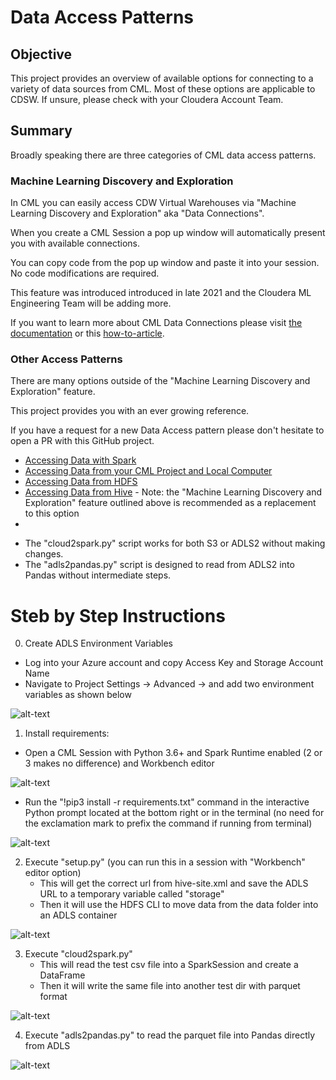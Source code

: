 # Data Access Patterns


## Objective

This project provides an overview of available options for connecting to a variety of data sources from CML. 
Most of these options are applicable to CDSW. If unsure, please check with your Cloudera Account Team.


## Summary

Broadly speaking there are three categories of CML data access patterns. 


### Machine Learning Discovery and Exploration

In CML you can easily access CDW Virtual Warehouses via "Machine Learning Discovery and Exploration" aka "Data Connections". 

When you create a CML Session a pop up window will automatically present you with available connections. 

You can copy code from the pop up window and paste it into your session. No code modifications are required. 

This feature was introduced introduced in late 2021 and the Cloudera ML Engineering Team will be adding more.

If you want to learn more about CML Data Connections please visit [the documentation](https://docs.cloudera.com/machine-learning/cloud/mlde/topics/ml-mlde-intro.html) or this [how-to-article](https://community.cloudera.com/t5/Community-Articles/New-Feature-in-Cloudera-Machine-Learning-Data-Connections/ta-p/336775).

### Other Access Patterns

There are many options outside of the "Machine Learning Discovery and Exploration" feature.

This project provides you with an ever growing reference. 

If you have a request for a new Data Access pattern please don't hesitate to open a PR with this GitHub project.

* [Accessing Data with Spark](https://docs.cloudera.com/machine-learning/cloud/import-data/topics/ml-access-data-with-spark.html)
* [Accessing Data from your CML Project and Local Computer](https://docs.cloudera.com/machine-learning/cloud/import-data/topics/ml-accessing-local-data-from-your-computer.html)
* [Accessing Data from HDFS](https://docs.cloudera.com/machine-learning/cloud/import-data/topics/ml-accessing-data-from-hdfs.html)
* [Accessing Data from Hive](https://docs.cloudera.com/machine-learning/cloud/import-data/topics/ml-accessing-data-from-apache-hive.html) - Note: the "Machine Learning Discovery and Exploration" feature outlined above is recommended as a replacement to this option
* 


- The "cloud2spark.py" script works for both S3 or ADLS2 without making changes. 
- The "adls2pandas.py" script is designed to read from ADLS2 into Pandas without intermediate steps.


# Steb by Step Instructions 


0. Create ADLS Environment Variables

- Log into your Azure account and copy Access Key and Storage Account Name
- Navigate to Project Settings -> Advanced -> and add two environment variables as shown below

![alt-text](img/env_vars.png)


1. Install requirements: 

- Open a CML Session with Python 3.6+ and Spark Runtime enabled (2 or 3 makes no difference) and Workbench editor

![alt-text](img/startcmlsession.png)


- Run the "!pip3 install -r requirements.txt" command in the interactive Python prompt located at the bottom right or in the terminal (no need for the exclamation mark to prefix the command if running from terminal)

![alt-text](img/pipinstall.png)


2. Execute "setup.py" (you can run this in a session with "Workbench" editor option)
    - This will get the correct url from hive-site.xml and save the ADLS URL to a temporary variable called "storage"
    - Then it will use the HDFS CLI to move data from the data folder into an ADLS container 
    
![alt-text](img/executecode.png)
    
    
3. Execute "cloud2spark.py"
    - This will read the test csv file into a SparkSession and create a DataFrame
    - Then it will write the same file into another test dir with parquet format

![alt-text](img/read_spark.png)   

        
4. Execute "adls2pandas.py" to read the parquet file into Pandas directly from ADLS 

![alt-text](img/read_from_adls.png)
